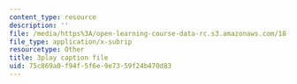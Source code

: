 ```yaml
---
content_type: resource
description: ''
file: /media/https%3A/open-learning-course-data-rc.s3.amazonaws.com/18-03sc-differential-equations-fall-2011/75c869a0f94f5f6e9e7359f24b470d83_RzaB0t9dx0A.vtt
file_type: application/x-subrip
resourcetype: Other
title: 3play caption file
uid: 75c869a0-f94f-5f6e-9e73-59f24b470d83
---
```

